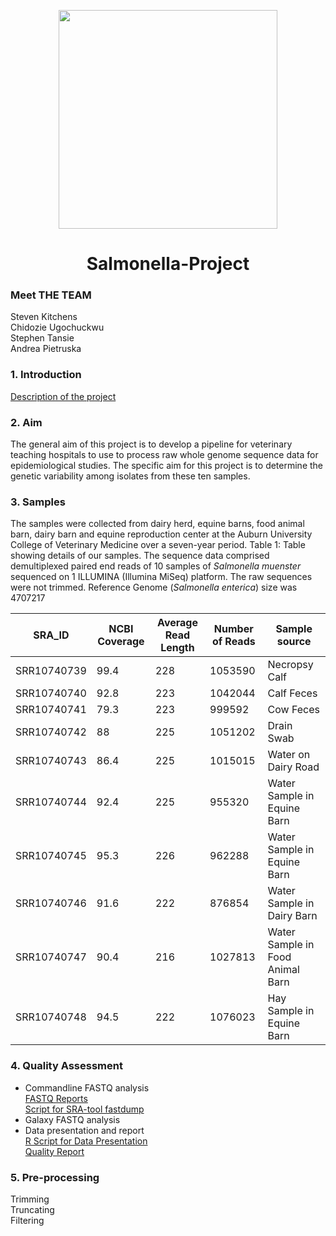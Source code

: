 <p align=center>
<img src="https://i.pinimg.com/originals/e4/d3/e2/e4d3e27b8738c7d3e9f650105b8bd851.jpg" width="350" />


<h1 align=center>Salmonella-Project</h>

### Meet THE TEAM
Steven Kitchens <br/>
Chidozie Ugochuckwu <br/>
Stephen Tansie <br/>
Andrea Pietruska <br/>

### 1. Introduction

[Description of the project](https://github.com/AUBioInformatics22/Salmonella-Project/blob/main/project_proposal.md)

### 2. Aim

The general aim of this project is to develop a pipeline for veterinary teaching hospitals to use to process raw whole genome sequence data for epidemiological studies. The specific aim for this project is to determine the genetic variability among isolates from these ten samples.

### 3. Samples
The samples were collected from dairy herd, equine barns, food animal barn, dairy barn and equine reproduction center at the Auburn University College of Veterinary Medicine over a seven-year period. 
Table 1: Table showing details of our samples. The sequence data comprised demultiplexed paired end reads of 10 samples of _Salmonella muenster_ sequenced on 1 ILLUMINA (Illumina MiSeq) platform. The raw sequences were not trimmed. Reference Genome (_Salmonella enterica_) size was 4707217


| SRA_ID    |NCBI Coverage| Average Read Length | Number of Reads |Sample source|
|-----------| ------------|---------------------|-----------------|-------------|
|SRR10740739| 99.4        |  228                |   1053590       |Necropsy Calf|
|SRR10740740| 92.8        |  223                |   1042044       |Calf Feces   |
|SRR10740741| 79.3        |  223                |   999592        |Cow Feces    | 
|SRR10740742| 88          |  225                |   1051202       |Drain Swab   |
|SRR10740743| 86.4        |  225                |   1015015       |Water on Dairy Road|
|SRR10740744| 92.4        |  225                |   955320        |Water Sample in Equine Barn|
|SRR10740745| 95.3        |  226                |   962288        |Water Sample in Equine Barn|
|SRR10740746| 91.6        |  222                |   876854        |Water Sample in Dairy Barn|
|SRR10740747| 90.4        |  216                |   1027813       |Water Sample in Food Animal Barn|
|SRR10740748| 94.5        |  222                |   1076023       |Hay Sample in Equine Barn| <p>&nbsp;</p>  






### 4. Quality Assessment
* Commandline FASTQ analysis <br/>
[FASTQ Reports](https://github.com/AUBioInformatics22/Salmonella-Project/tree/main/1%20-%20Initial%20Quality%20Assessment%20of%20Raw%20NGS%20Data/fastqc_reports) <br/>
[Script for SRA-tool fastdump](https://github.com/AUBioInformatics22/Salmonella-Project/blob/main/1%20-%20Initial%20Quality%20Assessment%20of%20Raw%20NGS%20Data/sra_fastqdump_fastqc.sh)
* Galaxy FASTQ analysis
* Data presentation and report <br/>
[R Script for Data Presentation](https://github.com/AUBioInformatics22/Salmonella-Project/blob/main/1%20-%20Initial%20Quality%20Assessment%20of%20Raw%20NGS%20Data/Report_1.R) <br/>
[Quality Report](https://github.com/AUBioInformatics22/Salmonella-Project/blob/main/1%20-%20Initial%20Quality%20Assessment%20of%20Raw%20NGS%20Data/Quality_Report.md)


### 5. Pre-processing

Trimming <br/>
Truncating <br/>
Filtering <br/>
